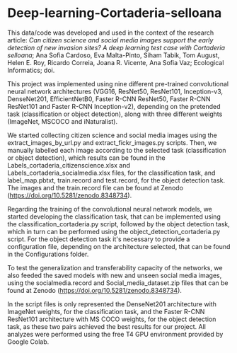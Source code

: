# **Deep-learning-Cortaderia-selloana**

This data/code was developed and used in the context of the research article: _Can citizen science and social media images support the early detection of new invasion sites? A deep learning test case with Cortaderia selloana_; Ana Sofia Cardoso, Eva Malta-Pinto, Siham Tabik, Tom August, Helen E. Roy, Ricardo Correia, Joana R. Vicente, Ana Sofia Vaz; Ecological Informatics; doi.

This project was implemented using nine different pre-trained convolutional neural network architectures (VGG16, ResNet50, ResNet101, Inception-v3, DenseNet201, EfficientNetB0, Faster R-CNN ResNet50, Faster R-CNN ResNet101 and Faster R-CNN Inception-v2), depending on the pretended task (classification or object detection), along with three different weights (ImageNet, MSCOCO and iNaturalist).

We started collecting citizen science and social media images using the extract_images_by_url.py and extract_fickr_images.py scripts. Then, we manually labelled each image according to the selected task (classification or object detection), which results can be found in the Labels_cortaderia_citizenscience.xlsx and Labels_cortaderia_socialmedia.xlsx files, for the classification task, and label_map.pbtxt, train.record and test.record, for the object detection task. The images and the train.record file can be found at Zenodo (https://doi.org/10.5281/zenodo.8348734).

Regarding the training of the convolutional neural network models, we started developing the classification task, that can be implemented using the classification_cortaderia.py script, followed by the object detection task, which in turn can be performed using the object_detection_cortaderia.py script. For the object detection task it's necessary to provide a configuration file, depending on the architecture selected, that can be found in the Configurations folder.

To test the generalization and transferability capacity of the networks, we also feeded the saved models with new and unseen social media images, using the socialmedia.record and Social_media_dataset.zip files that can be found at Zenodo (https://doi.org/10.5281/zenodo.8348734).

In the script files is only represented the DenseNet201 architecture with ImageNet weights, for the classification task, and the Faster R-CNN ResNet101 architecture with MS COCO weights, for the object detection task, as these two pairs achieved the best results for our project. All analyzes were performed using the free T4 GPU environment provided by Google Colab.
